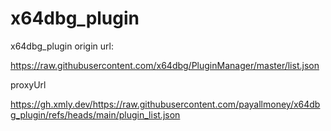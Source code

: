 # x64dbg_plugin
x64dbg_plugin origin url:

https://raw.githubusercontent.com/x64dbg/PluginManager/master/list.json

proxyUrl

https://gh.xmly.dev/https://raw.githubusercontent.com/payallmoney/x64dbg_plugin/refs/heads/main/plugin_list.json
